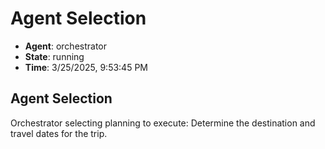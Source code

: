 # Agent Selection

- **Agent**: orchestrator
- **State**: running
- **Time**: 3/25/2025, 9:53:45 PM

## Agent Selection

Orchestrator selecting planning to execute: Determine the destination and travel dates for the trip.

